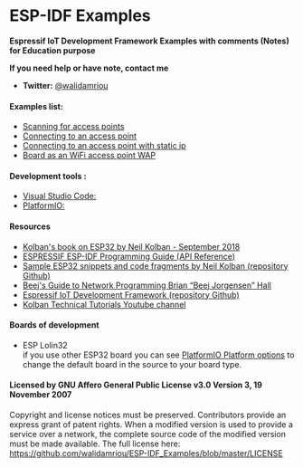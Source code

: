 # ESP-IDF Examples
__Espressif IoT Development Framework Examples with comments (Notes) for Education purpose__    
  
__If you need help or have note, contact me__       
* __Twitter:__ [@walidamriou](https://www.twitter.com/walidamriou "Example 1")

#### Examples list: 
* [Scanning for access points](https://github.com/walidamriou/ESP-IDF_Examples/tree/master/Scanning_for_access_points "Example 1")
* [Connecting to an access point](https://github.com/walidamriou/ESP-IDF_Examples/tree/master/Connecting_to_an_access_point "Example 2")
* [Connecting to an access point with static ip](https://github.com/walidamriou/ESP-IDF_Examples/tree/master/Connecting_to_an_access_point_with_static_ip "Example 3")
* [Board as an WiFi access point WAP](https://github.com/walidamriou/ESP-IDF_Examples/tree/master/Board_as_an_WiFi_access_point_WAP "Example 4")

#### Development tools : 
* [Visual Studio Code:](https://code.visualstudio.com/ "source-code editor developed by Microsoft")
* [PlatformIO:](https://platformio.org/ "Open source, cross-platform IDE and Unified Debugger")

#### Resources
* [Kolban's book on ESP32 by Neil Kolban - September 2018](https://leanpub.com/kolban-ESP32 "Book")
* [ESPRESSIF ESP-IDF Programming Guide (API Reference)](https://docs.espressif.com/projects/esp-idf/en/latest/esp32/api-reference/index.html
 "Website")
* [Sample ESP32 snippets and code fragments by Neil Kolban (repository Github)](https://github.com/nkolban/esp32-snippets "Github")
* [Beej's Guide to Network Programming Brian “Beej Jorgensen” Hall](https://github.com/espressif/esp-idf "Website")
* [Espressif IoT Development Framework (repository Github)](http://beej.us/guide/bgnet/ "Github")
* [ Kolban Technical Tutorials Youtube channel](https://www.youtube.com/channel/UChKn_BlaVrMrhEquPNI6HuQ "Youtube")

#### Boards of development
* ESP Lolin32   
if you use other ESP32 board you can see [PlatformIO Platform options](https://docs.platformio.org/en/latest/projectconf/section_env_platform.html "Website") to change the default board in the source to your board type.

#### Licensed by GNU Affero General Public License v3.0 Version 3, 19 November 2007
Copyright and license notices must be preserved. Contributors provide an express grant of patent rights. When a modified version is used to provide a service over a network, the complete source code of the modified version must be made available.
The full license here: https://github.com/walidamriou/ESP-IDF_Examples/blob/master/LICENSE

